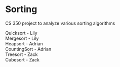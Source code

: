 # Sorting
CS 350 project to  analyze various sorting algorithms

Quicksort - Lily  
Mergesort - Lily  
Heapsort - Adrian  
CountingSort - Adrian  
Treesort - Zack  
Cubesort - Zack  
